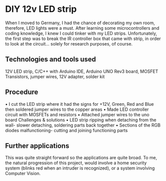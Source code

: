# DIY 12v LED strip
When I moved to Germany, I had the chance of decorating my own room, therefore, LED lights were a must. After learning some microcontrollers and coding knowledge, I knew I could tinker with my LED strips. Unfortunately, the first step was to break the IR controller box that came with strip, in order to look at the circuit… solely for research purposes, of course. 

## Technologies and tools used
12V LED strip, C/C++ with Arduino IDE, Arduino UNO Rev3 board, MOSFET Transistors, jumper wires, 12V adapter, solder kit 
## Procedure 
•	I cut the LED strip where it had the signs for +12V, Green, Red and Blue then soldered jumper wires to the copper areas 
•	Made LED controller circuit with MOSFETs and resistors •	Attached jumper wires to the uno board Challenges & solutions 
•	LED strip ripping when detaching from the wall- slower detaching, soldering parts back together 
•	Sections of the RGB diodes malfunctioning- cutting and joining functioning parts 
## Further applications 
This was quite straight forward so the applications are quite broad. To me, the natural progression of this project, would involve a home security system (blinks red when an intruder is recognized), or a system involving Computer Vision.
